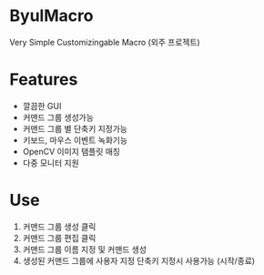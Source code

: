 # ByulMacro
Very Simple Customizingable Macro
(외주 프로젝트)



# Features
- 깔끔한 GUI
- 커맨드 그룹 생성가능
- 커맨드 그룹 별 단축키 지정가능 
- 키보드, 마우스 이벤트 녹화기능
- OpenCV 이미지 탬플릿 매칭
- 다중 모니터 지원

# Use
1. 커맨드 그룹 생성 클릭
2. 커맨드 그룹 편집 클릭
3. 커맨드 그룹 이름 지정 및 커맨드 생성
4. 생성된 커맨드 그룹에 사용자 지정 단축키 지정시 사용가능 (시작/종료) 
